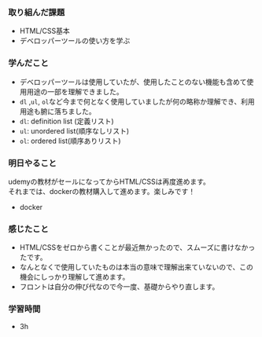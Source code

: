 ### 取り組んだ課題
- HTML/CSS基本
- デベロッパーツールの使い方を学ぶ

### 学んだこと

- デベロッパーツールは使用していたが、使用したことのない機能も含めて使用用途の一部を理解できました。
- `dl` ,`ul`, `ol`など今まで何となく使用していましたが何の略称か理解でき、利用用途も腑に落ちました。
- `dl`: definition list (定義リスト)
- `ul`: unordered list(順序なしリスト)
- `ol`: ordered list(順序ありリスト)

### 明日やること
udemyの教材がセールになってからHTML/CSSは再度進めます。  
それまでは、dockerの教材購入して進めます。楽しみです！
- docker

### 感じたこと
- HTML/CSSをゼロから書くことが最近無かったので、スムーズに書けなかったです。
- なんとなくで使用していたものは本当の意味で理解出来ていないので、この機会にしっかり理解して進めます。
- フロントは自分の伸び代なので今一度、基礎からやり直します。


### 学習時間
- 3h